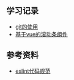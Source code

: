 ## 学习记录
* [git的使用](https://github.com/che123456/note/blob/master/git.md)
* [基于vue的滚动条组件](https://github.com/che123456/note/blob/master/easyscroll.md)

## 参考资料
* [eslint代码规范](https://github.com/standard/standard/blob/master/docs/RULES-zhcn.md)
